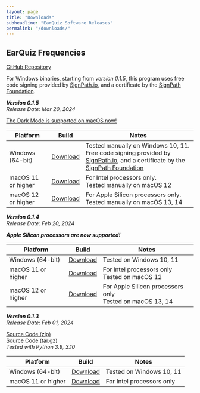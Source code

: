 ```yaml
---
layout: page
title: "Downloads"
subheadline: "EarQuiz Software Releases"
permalink: "/downloads/"
---
```


## EarQuiz Frequencies

[GitHub Repository](https://github.com/Gdalik/EarQuiz_Frequencies) <br/>

For Windows binaries, starting from *version 0.1.5*, this program uses free code signing provided by [SignPath.io][9], and a certificate by the [SignPath Foundation][10].

***Version 0.1.5***<br/>
*Release Date: Mar 20, 2024*

[The Dark Mode is supported on macOS now!](https://youtu.be/QNEA4jI1jw4)

| Platform           | Build         | Notes                                                                                                                                       |
|--------------------|---------------|---------------------------------------------------------------------------------------------------------------------------------------------|
| Windows (64-bit)   | [Download][6] | Tested manually on Windows 10, 11. <br/> Free code signing provided by [SignPath.io][9], and a certificate by the [SignPath Foundation][10] |
| macOS 11 or higher | [Download][7] | For Intel processors only. <br/> Tested manually on macOS 12                                                                                |
| macOS 12 or higher | [Download][8] | For Apple Silicon processors only. <br/> Tested manually on macOS 13, 14                                                                    |

***Version 0.1.4***<br/>
*Release Date: Feb 20, 2024*

***Apple Silicon processors are now supported!***


| Platform           | Build         | Notes                                                          |
|--------------------|---------------|----------------------------------------------------------------|
| Windows (64-bit)   | [Download][3] | Tested on Windows 10, 11                                       |
| macOS 11 or higher | [Download][4] | For Intel processors only <br/> Tested on macOS 12             |
| macOS 12 or higher | [Download][5] | For Apple Silicon processors only <br/> Tested on macOS 13, 14 |


***Version 0.1.3***<br/>
*Release Date: Feb 01, 2024*

[Source Code (zip)](https://github.com/Gdalik/EarQuiz_Frequencies/archive/refs/tags/EarQuiz_Frequencies-v0.1.3.zip) <br/>
[Source Code (tar.gz)](https://github.com/Gdalik/EarQuiz_Frequencies/archive/refs/tags/EarQuiz_Frequencies-v0.1.3.tar.gz) <br/>
*Tested with Python 3.9, 3.10*

| Platform | Build         | Notes                       |
|----------|---------------|-----------------------------|
|Windows (64-bit) | [Download][1] | Tested on Windows 10, 11    |
| macOS 11 or higher | [Download][2] | For Intel processors only   |

[1]: https://github.com/Gdalik/EarQuiz_Frequencies/releases/download/EarQuiz_Frequencies-v0.1.3/eqfreq_v0.1.3.build-9.exe
[2]: https://github.com/Gdalik/EarQuiz_Frequencies/releases/download/EarQuiz_Frequencies-v0.1.3/EarQuiz.Frequencies.v0.1.3.pkg
[3]: https://github.com/Gdalik/EarQuiz_Frequencies/releases/download/EarQuiz_Frequencies-v0.1.4/eqfreq_v0.1.4-Windows.exe
[4]: https://github.com/Gdalik/EarQuiz_Frequencies/releases/download/EarQuiz_Frequencies-v0.1.4/EarQuiz_Frequencies-v0.1.4-macOS-Intel.pkg
[5]: https://github.com/Gdalik/EarQuiz_Frequencies/releases/download/EarQuiz_Frequencies-v0.1.4/EarQuiz_Frequencies-v0.1.4-macOS-Silicon.dmg
[6]: https://github.com/Gdalik/EarQuiz_Frequencies/releases/download/EarQuiz_Frequencies-v0.1.5/eqfreq_v0.1.5-Windows.exe
[7]: https://github.com/Gdalik/EarQuiz_Frequencies/releases/download/EarQuiz_Frequencies-v0.1.5/EarQuiz_Frequencies_v0.1.5-macOS-Intel.pkg
[8]: https://github.com/Gdalik/EarQuiz_Frequencies/releases/download/EarQuiz_Frequencies-v0.1.5/EarQuiz_Frequencies_v0.1.5-macOS-Silicon.dmg
[9]: https://signpath.io/
[10]: https://signpath.org/